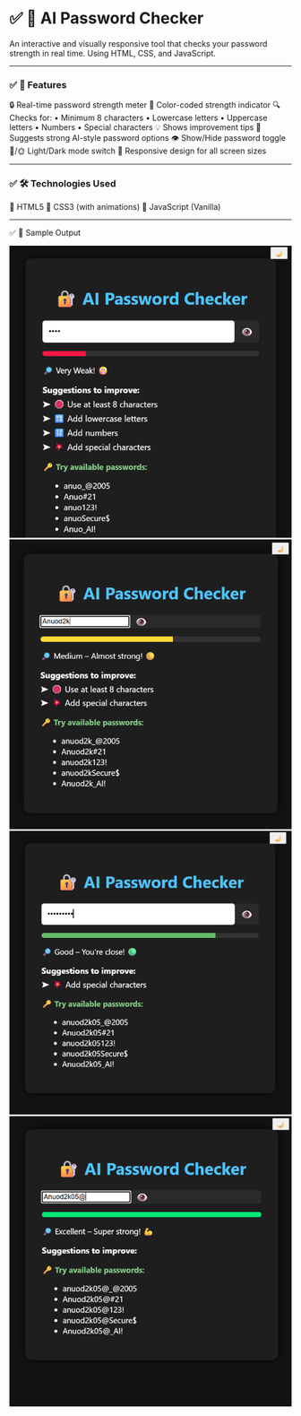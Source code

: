 # ✅ 🔐 AI Password Checker

An interactive and visually responsive tool that checks your password strength in real time.
Using HTML, CSS, and JavaScript.


---

### ✅ 🚀 Features

🔒 Real-time password strength meter
🎨 Color-coded strength indicator
🔍 Checks for:
• Minimum 8 characters
• Lowercase letters
• Uppercase letters
• Numbers
• Special characters
💡 Shows improvement tips
🤖 Suggests strong AI-style password options
👁️ Show/Hide password toggle
🌙/🌞 Light/Dark mode switch
📱 Responsive design for all screen sizes


---

### ✅ 🛠️ Technologies Used

🧱 HTML5
🎨 CSS3 (with animations)
📜 JavaScript (Vanilla)


---

✅ 📸 Sample Output

![Screenshot 1](ss.png)  
![Screenshot 2](sss.png)  
![Screenshot 3](ssss.png)  
![Screenshot 4](sssss.png)
